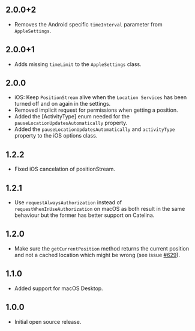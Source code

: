 ## 2.0.0+2

- Removes the Android specific `timeInterval` parameter from `AppleSettings`.

## 2.0.0+1

- Adds missing `timeLimit` to the `AppleSettings` class.

## 2.0.0

- iOS: Keep `PositionStream` alive when the `Location Services` has been turned off and on again in the settings.
- Removed implicit request for permissions when getting a position.
- Added the [ActivityType] enum needed for the `pauseLocationUpdatesAutomatically` property.
- Added the `pauseLocationUpdatesAutomatically` and `activityType` property to the iOS options class.

## 1.2.2

- Fixed iOS cancelation of positionStream.

## 1.2.1

- Use `requestAlwaysAuthorization` instead of `requestWhenInUseAuthorization` on macOS as both result in the same behaviour but the former has better support on Catelina.

## 1.2.0

- Make sure the `getCurrentPosition` method returns the current position and not a cached location which might be wrong (see issue [#629](https://github.com/Baseflow/flutter-geolocator/issues/629)).

## 1.1.0

- Added support for macOS Desktop.

## 1.0.0

- Initial open source release.

